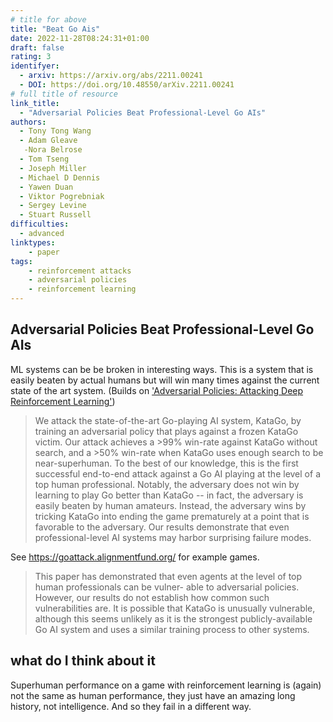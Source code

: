 ```yaml
---
# title for above
title: "Beat Go Ais"
date: 2022-11-28T08:24:31+01:00
draft: false
rating: 3
identifyer:
  - arxiv: https://arxiv.org/abs/2211.00241
  - DOI: https://doi.org/10.48550/arXiv.2211.00241
# full title of resource
link_title:
  - "Adversarial Policies Beat Professional-Level Go AIs"
authors:
  - Tony Tong Wang
  - Adam Gleave
   -Nora Belrose
  - Tom Tseng
  - Joseph Miller
  - Michael D Dennis
  - Yawen Duan
  - Viktor Pogrebniak
  - Sergey Levine
  - Stuart Russell
difficulties:
  - advanced
linktypes:
    - paper
tags:
    - reinforcement attacks
    - adversarial policies
    - reinforcement learning
---
```


## Adversarial Policies Beat Professional-Level Go AIs
ML systems can be be broken in interesting ways. This is a system that is easily beaten by actual humans but will win many times against the current state of the art system. (Builds on ['Adversarial Policies: Attacking Deep Reinforcement Learning'](/post/attacking-reinforcement-learning.html "Adversarial Policies: Attacking Deep Reinforcement Learning A paper by deepAI"))


> We attack the state-of-the-art Go-playing AI system, KataGo, by training an adversarial policy that plays against a frozen KataGo victim. Our attack achieves a >99% win-rate against KataGo without search, and a >50% win-rate when KataGo uses enough search to be near-superhuman. To the best of our knowledge, this is the first successful end-to-end attack against a Go AI playing at the level of a top human professional. Notably, the adversary does not win by learning to play Go better than KataGo -- in fact, the adversary is easily beaten by human amateurs. Instead, the adversary wins by tricking KataGo into ending the game prematurely at a point that is favorable to the adversary. Our results demonstrate that even professional-level AI systems may harbor surprising failure modes.

See <https://goattack.alignmentfund.org/> for example games.

> This paper has demonstrated that even agents at the level of top human professionals can be vulner-
able to adversarial policies. However, our results do not establish how common such vulnerabilities
are. It is possible that KataGo is unusually vulnerable, although this seems unlikely as it is the
strongest publicly-available Go AI system and uses a similar training process to other systems.

## what do I think about it
Superhuman performance on a game with reinforcement learning is (again) not the same as human performance, they just have an amazing long history, not intelligence. And so they fail in a different way. 